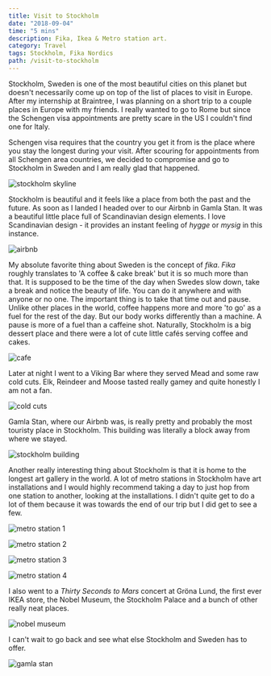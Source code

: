 ```yaml
---
title: Visit to Stockholm
date: "2018-09-04"
time: "5 mins"
description: Fika, Ikea & Metro station art.
category: Travel
tags: Stockholm, Fika Nordics
path: /visit-to-stockholm
---
```


Stockholm, Sweden is one of the most beautiful cities on this planet but doesn't necessarily come up on top of the list of places to visit in Europe. After my internship at Braintree, I was planning on a short trip to a couple places in Europe with my friends. I really wanted to go to Rome but since the Schengen visa appointments are pretty scare in the US I couldn't find one for Italy.

Schengen visa requires that the country you get it from is the place where you stay the longest during your visit. After scouring for appointments from all Schengen area countries, we decided to compromise and go to Stockholm in Sweden and I am really glad that happened.

![stockholm skyline](../images/2018-09-04-visit-to-stockholm/stockholm_skyline.jpeg)

Stockholm is beautiful and it feels like a place from both the past and the future. As soon as I landed I headed over to our Airbnb in Gamla Stan. It was a beautiful little place full of Scandinavian design elements. I love Scandinavian design - it provides an instant feeling of _hygge_ or _mysig_ in this instance.  

![airbnb](../images/2018-09-04-visit-to-stockholm/stockholm_airbnb.png)

My absolute favorite thing about Sweden is the concept of _fika_. _Fika_ roughly translates to 'A coffee & cake break' but it is so much more than that. It is supposed to be the time of the day when Swedes slow down, take a break and notice the beauty of life. You can do it anywhere and with anyone or no one. The important thing is to take that time out and pause. Unlike other places in the world, coffee happens more and more 'to go' as a fuel for the rest of the day. But our body works differently than a machine. A pause is more of a fuel than a caffeine shot. Naturally, Stockholm is a big dessert place and there were a lot of cute little cafés serving coffee and cakes.

![cafe](../images/2018-09-04-visit-to-stockholm/stockholm_cafe.jpeg)

Later at night I went to a Viking Bar where they served Mead and some raw cold cuts. Elk, Reindeer and Moose tasted really gamey and quite honestly I am not a fan.

![cold cuts](../images/2018-09-04-visit-to-stockholm/stockholm_coldcuts.jpeg)

Gamla Stan, where our Airbnb was, is really pretty and probably the most touristy place in Stockholm. This building was literally a block away from where we stayed.

![stockholm building](../images/2018-09-04-visit-to-stockholm/gamla_stan_buildings.jpeg)

Another really interesting thing about Stockholm is that it is home to the longest art gallery in the world. A lot of metro stations in Stockholm have art installations and I would highly recommend taking a day to just hop from one station to another, looking at the installations. I didn't quite get to do a lot of them because it was towards the end of our trip but I did get to see a few.

![metro station 1](../images/2018-09-04-visit-to-stockholm/rainbow_metro_station.jpeg)

![metro station 2](../images/2018-09-04-visit-to-stockholm/neon_lights_metro_station.jpeg)

![metro station 3](../images/2018-09-04-visit-to-stockholm/solna.jpeg)

![metro station 4](../images/2018-09-04-visit-to-stockholm/t_centralen.jpeg)

I also went to a _Thirty Seconds to Mars_ concert at Gröna Lund, the first ever IKEA store, the Nobel Museum, the Stockholm Palace and a bunch of other really neat places.

![nobel museum](../images/2018-09-04-visit-to-stockholm/nobel_museum.jpeg)

I can't wait to go back and see what else Stockholm and Sweden has to offer.

![gamla stan](../images/2018-09-04-visit-to-stockholm/gamla_stan_street.jpeg)
